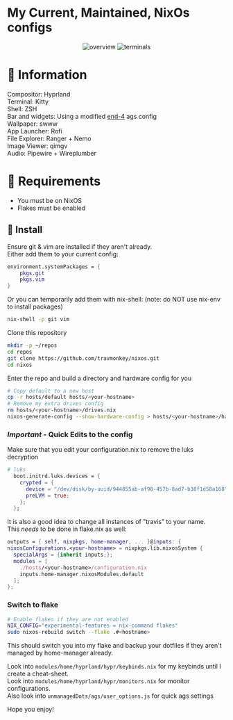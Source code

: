 # My Current, Maintained, NixOs configs

<p align="center">
    <img alt="overview" src="https://github.com/travmonkey/nixos/blob/main/screenshots/overview.png">
    <img alt="terminals" src="https://github.com/travmonkey/nixos/blob/main/screenshots/terminalShowcase.png">
</p>

# 󰋽  Information
Compositor: Hyprland  
Terminal: Kitty  
Shell: ZSH  
Bar and widgets: Using a modified [end-4](https://github.com/end-4/dots-hyprland) ags config  
Wallpaper: swww  
App Launcher: Rofi  
File Explorer: Ranger + Nemo  
Image Viewer: qimgv  
Audio: Pipewire + Wireplumber  

#    Requirements
- You must be on NixOS
- Flakes must be enabled

## 󰇚 Install

Ensure git & vim are installed if they aren't already.  
Either add them to your current config:
```nix
environment.systemPackages = {
    pkgs.git
    pkgs.vim
}
```
Or you can temporarily add them with nix-shell: (note: do NOT use nix-env to install packages)
```sh
nix-shell -p git vim
```

Clone this repository
```sh 
mkdir -p ~/repos
cd repos
git clone https://github.com/travmonkey/nixos.git
cd nixos
```

Enter the repo and build a directory and hardware config for you
```sh
# Copy default to a new host
cp -r hosts/default hosts/<your-hostname>
# Remove my extra drives config
rm hosts/<your-hostname>/drives.nix
nixos-generate-config --show-hardware-config > hosts/<your-hostname>/hardware-configuration.nix
```

### *Important* - Quick Edits to the config

Make sure that you edit your configuration.nix to remove the luks decryption
```nix
# luks
  boot.initrd.luks.devices = {
    crypted = {
      device = "/dev/disk/by-uuid/944855ab-af98-457b-8ad7-b38f1d58a168";
      preLVM = true;
    };
  };
```
It is also a good idea to change all instances of "travis" to your name.  
This *needs* to be done in flake.nix as well:  
```nix
outputs = { self, nixpkgs, home-manager, ... }@inputs: {
nixosConfigurations.<your-hostname> = nixpkgs.lib.nixosSystem {
  specialArgs = {inherit inputs;};
  modules = [
    ./hosts/<your-hostname>/configuration.nix
    inputs.home-manager.nixosModules.default
  ];
};
```
### Switch to flake

```sh
# Enable flakes if they are not enabled
NIX_CONFIG="experimental-features = nix-command flakes"
sudo nixos-rebuild switch --flake .#<hostname>
```

This should switch you into my flake and backup your dotfiles if they aren't  
managed by home-manager already.

Look into ```modules/home/hyprland/hypr/keybinds.nix``` for my keybinds until I create a cheat-sheet.  
Look into ```modules/home/hyprland/hypr/monitors.nix``` for monitor configurations.  
Also look into ```unmanagedDots/ags/user_options.js``` for quick ags settings

Hope you enjoy!
